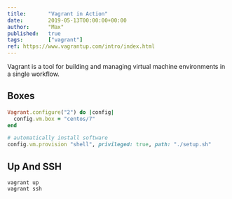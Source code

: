 ```yaml
---
title:       "Vagrant in Action"
date:        2019-05-13T00:00:00+00:00
author:      "Max"
published:   true
tags:        ["vagrant"]
ref: https://www.vagrantup.com/intro/index.html
---
```


Vagrant is a tool for building and managing virtual machine environments in a single workflow.

## Boxes

```ruby
Vagrant.configure("2") do |config|
  config.vm.box = "centos/7"
end

# automatically install software
config.vm.provision "shell", privileged: true, path: "./setup.sh"
```

## Up And SSH

```
vagrant up
vagrant ssh
```
